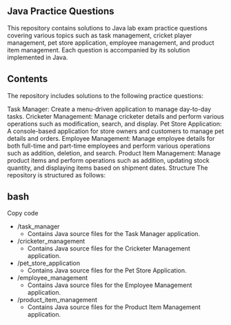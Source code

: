 ## Java  Practice Questions
This repository contains solutions to Java lab exam practice questions covering various topics such as task management, cricket player management, pet store application, employee management, and product item management. Each question is accompanied by its solution implemented in Java.

## Contents
The repository includes solutions to the following practice questions:

Task Manager: Create a menu-driven application to manage day-to-day tasks.
Cricketer Management: Manage cricketer details and perform various operations such as modification, search, and display.
Pet Store Application: A console-based application for store owners and customers to manage pet details and orders.
Employee Management: Manage employee details for both full-time and part-time employees and perform various operations such as addition, deletion, and search.
Product Item Management: Manage product items and perform operations such as addition, updating stock quantity, and displaying items based on shipment dates.
Structure
The repository is structured as follows:

## bash
Copy code
- /task_manager
  - Contains Java source files for the Task Manager application.
- /cricketer_management
  - Contains Java source files for the Cricketer Management application.
- /pet_store_application
  - Contains Java source files for the Pet Store Application.
- /employee_management
  - Contains Java source files for the Employee Management application.
- /product_item_management
  - Contains Java source files for the Product Item Management application.
